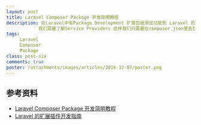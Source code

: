 ```yaml
---
layout: post
title: Laravel Composer Package 开发简明教程
description: 在Laravel中有Package Development 扩展包是添加功能到 Laravel 的主要方式。扩展包可以包含许多好用的功能。在开发扩展包之前
            我们需要了解Service Providers 这样我们只需要在composer.json里去包含这个package并进行相应的配置即可
tags:
     Laravel
     Composer
     Package
class: post-six
comments: true
poster: /attachments/images/articles/2016-12-07/poster.png
---
```


## 参考资料
- [Laravel Composer Package 开发简明教程](https://laravel-china.org/articles/1714/laravel-composer-package-development-concise-tutorial)
- [Laravel 的扩展插件开发指南](http://d.laravel-china.org/docs/5.4/packages)
